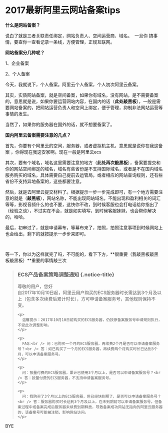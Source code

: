 # 2017最新阿里云网站备案tips

**什么是网站备案？**

说白了就是三者关联责任绑定，网站负责人、空间运营商、域名。  一旦你 搞事情，要查你一查看记录一条线，方便管理，正规互联网。

**网站备案分几种呢？**

1、企业备案

2、个人备案

今天，我就说下，个人备案。阿里云个人备案，个人初次阿里云备案。

其实，实质网站备案，就是空间备案，如果你有域名，没有网站，是不需要备案的，意思就是说，如果你要运营网站内容，在国内的话（**此处敲黑板**），一般是需要网站备案的，把网站运营负责人和空间上绑定，便于管理，抑制非法网站运营等事情的发生。

当然了，如果你的服务器在国外的话，就不想要备案了。

**国内阿里云备案需要注意的几点？**

首先，你要有个阿里云的空间，服务器，或者虚拟机主机，意思就是说你在我这备案 ，你得现在我这安家啊。现在一般是阿里云ecs

其次，要有个域名，域名这里需要注意的地方（**此处再次敲黑板**），备案要提交和你的网站空间绑定的域名，域名有些省份是不支持国际域名，或者是不在国内域名服务购买的域名，具体需要自己提前去运管局，或者相应的网站查询规则，还有些省份不支持异地备案的，这些都要注意。

然后，就是去阿里云提交材料了。根据提示一步一步完成即可，有一个地方需要注意的就是（**敲黑板**），网站名称，不能出现网站域名，不能出现和盈利相关的词汇等等，影视音频什么的也不要，这快你不改，到时候客服也会打电话给你指出了（经验之谈），不过实在不会，就是如实填写，到时候客服妹妹，也会帮你解决的，哈哈。

最后，初审过了，就是申请幕布，等幕布来了，拍照，拍照注意事项到时候网站上也会给出，剩下的就按提示一步步来即可。

&nbsp;

等一下，你以为这样就完了吗，不可能的，看下下方，**很重要（我敲黑板敲黑板敲黑板）**重要的事情敲三次

> ### ECS产品备案策略调整通知 {.notice-title}
> 
> <div>
>   <div id="se-knowledge">
>     <p>
>       尊敬的用户，您好<br /> 自2017年10月10日起，阿里云用户购买的ECS服务器时长需达到3个月及以上（包含多次续费后累计时长），方可申请备案服务号，其他规则保持不变。
>     </p>
>     
>     <p>
>       温馨提示：2017年10月10日前购买的ECS服务器，仍按原备案服务号申请规则执行，不受此次调整影响。
>     </p>
>     
>     <p>
>       FAQ:<br /> 问：已购买一个月的ECS服务器，再续费2个月是否可以申请备案服务号？<br /> 答：如已购买了一个月的ECS服务器，再续费两个月购买时长已达到3个月，可以申请备案服务号。
>     </p>
>     
>     <p>
>       问：按量付费的ECS服务器，累计已使用3个月以上，是否可以申请备案服务号？<br /> 答：按量付费的ECS服务器，不支持申请备案服务号。
>     </p>
>     
>     <p>
>       问：我购买了3个月以上的ECS服务器，但已经快到期了，是否可以申请备案服务号？<br /> 答：服务器购买时长达到3个月及以上，在未到期前可以申请备案服务号。但备案过程中或备案完成后服务器未续费到期释放，导致备案成功网站无指向的阿里云服务器的，该备案号可能被注销，影响网站访问。
>     </p>
>   </div>
> </div>

<div>
  <p>
    BYE
  </p>
</div>

&nbsp;

&nbsp;

&nbsp;

&nbsp;
